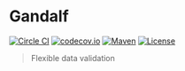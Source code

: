 # Gandalf

[![Circle CI](https://img.shields.io/circleci/project/Taig/Gandalf/develop.svg)](https://circleci.com/gh/Taig/Gandalf/tree/develop)
[![codecov.io](https://codecov.io/github/Taig/Gandalf/coverage.svg?branch=develop)](https://codecov.io/github/Taig/Gandalf?branch=develop)
[![Maven](https://img.shields.io/maven-central/v/io.taig/gandalf_2.11.svg)](http://search.maven.org/#artifactdetails%7Cio.taig%7Cgandalf_2.11%7C0.3.0%7Cjar)
[![License](https://img.shields.io/badge/license-MIT-blue.svg)](https://raw.githubusercontent.com/Taig/Gandalf/master/LICENSE)

> Flexible data validation